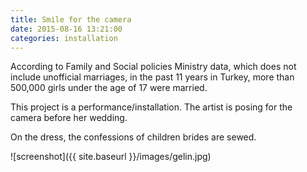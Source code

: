 ```yaml
---
title: Smile for the camera
date: 2015-08-16 13:21:00
categories: installation
---
```


According to Family and Social policies Ministry data, which does not include unofficial marriages, in the past 11 years in Turkey, more than 500,000 girls under the age of 17 were married.

This project is a performance/installation. The artist is posing for the camera before her wedding.

On the dress, the confessions of children brides are sewed.

![screenshot]({{ site.baseurl }}/images/gelin.jpg)